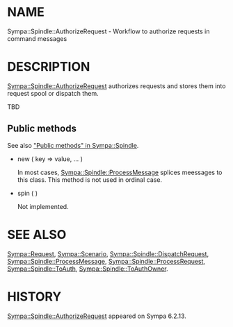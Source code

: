 # NAME

Sympa::Spindle::AuthorizeRequest -
Workflow to authorize requests in command messages

# DESCRIPTION

[Sympa::Spindle::AuthorizeRequest](./Sympa::Spindle::AuthorizeRequest.3.md) authorizes requests and stores them
into request spool or dispatch them.

TBD

## Public methods

See also ["Public methods" in Sympa::Spindle](./Sympa::Spindle.3.md#public-methods).

- new ( key => value, ... )

    In most cases, [Sympa::Spindle::ProcessMessage](./Sympa::Spindle::ProcessMessage.3.md)
    splices meessages to this class.  This method is not used in ordinal case.

- spin ( )

    Not implemented.

# SEE ALSO

[Sympa::Request](./Sympa::Request.3.md), [Sympa::Scenario](./Sympa::Scenario.3.md), [Sympa::Spindle::DispatchRequest](./Sympa::Spindle::DispatchRequest.3.md),
[Sympa::Spindle::ProcessMessage](./Sympa::Spindle::ProcessMessage.3.md), [Sympa::Spindle::ProcessRequest](./Sympa::Spindle::ProcessRequest.3.md),
[Sympa::Spindle::ToAuth](./Sympa::Spindle::ToAuth.3.md), [Sympa::Spindle::ToAuthOwner](./Sympa::Spindle::ToAuthOwner.3.md).

# HISTORY

[Sympa::Spindle::AuthorizeRequest](./Sympa::Spindle::AuthorizeRequest.3.md) appeared on Sympa 6.2.13.
